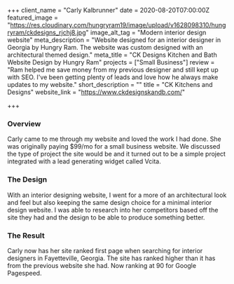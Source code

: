+++
client_name = "Carly Kalbrunner"
date = 2020-08-20T07:00:00Z
featured_image = "https://res.cloudinary.com/hungryram19/image/upload/v1628098310/hungryram/ckdesigns_rjchj8.jpg"
image_alt_tag = "Modern interior design website"
meta_description = "Website designed for an interior designer in Georgia by Hungry Ram. The website was custom designed with an architectural themed design."
meta_title = "CK Designs Kitchen and Bath Website Design by Hungry Ram"
projects = ["Small Business"]
review = "Ram helped me save money from my previous designer and still kept up with SEO. I've been getting plenty of leads and love how he always make updates to my website."
short_description = ""
title = "CK Kitchens and Designs"
website_link = "https://www.ckdesignskandb.com/"

+++
### Overview

Carly came to me through my website and loved the work I had done. She was originally paying $99/mo for a small business website. We discussed the type of project the site would be and it turned out to be a simple project integrated with a lead generating widget called Vcita.

### The Design

With an interior designing website, I went for a more of an architectural look and feel but also keeping the same design choice for a minimal interior design website. I was able to research into her competitors based off the site they had and the design to be able to produce something better.

### The Result

Carly now has her site ranked first page when searching for interior designers in Fayetteville, Georgia. The site has ranked higher than it has from the previous website she had. Now ranking at 90 for Google Pagespeed.